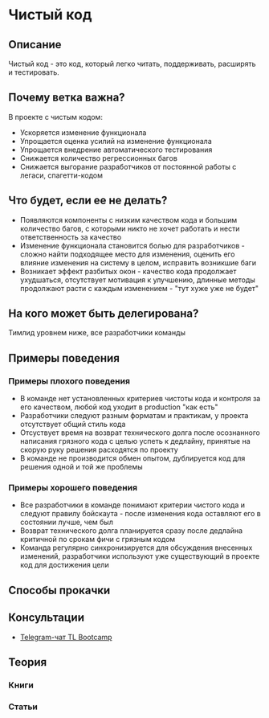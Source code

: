 # Чистый код

## Описание

Чистый код - это код, который легко читать, поддерживать, расширять и тестировать.

## Почему ветка важна?

В проекте с чистым кодом: 

- Ускоряется изменение функционала
- Упрощается оценка усилий на изменение функционала
- Упрощается внедрение автоматического тестирования
- Снижается количество регрессионных багов
- Снижается выгорание разработчиков от постоянной работы с легаси, спагетти-кодом

## Что будет, если ее не делать?

- Появляются компоненты с низким качеством кода и большим количество багов, с которыми никто не хочет работать и нести ответственность за качество
- Изменение функционала становится болью для разработчиков - сложно найти подходящее место для изменения, оценить его влияние изменения на систему в целом, исправить возникшие баги
- Возникает эффект разбитых окон - качество кода продолжает ухудшаться, отсутствует мотивация к улучшению, длинные методы продолжают расти с каждым изменением - "тут хуже уже не будет"

## На кого может быть делегирована?

Тимлид уровнем ниже, все разработчики команды

## Примеры поведения

### Примеры плохого поведения

- В команде нет установленных критериев чистоты кода и контроля за его качеством, любой код уходит в production "как есть"
- Разработчики следуют разным форматам и практикам, у проекта отсутствует общий стиль кода
- Отсуствует время на возврат технического долга после осознанного написания грязного кода с целью успеть к дедлайну, принятые на скорую руку решения расходятся по проекту
- В команде не производится обмен опытом, дублируется код для решения одной и той же проблемы

### Примеры хорошего поведения

- Все разработчики в команде понимают критерии чистого кода и следуют правилу бойскаута - после изменения кода оставляют его в состоянии лучше, чем был
- Возврат технического долга планируется сразу после дедлайна критичной по срокам фичи с грязным кодом
- Команда регулярно синхронизируется для обсуждения внесенных изменений, разработчики используют уже существующий в проекте код для достижения цели

## Способы прокачки

## Консультации

- [Telegram-чат TL Bootcamp](https://tlinks.run/tlbootcamp)

## Теория

### Книги

### Статьи

